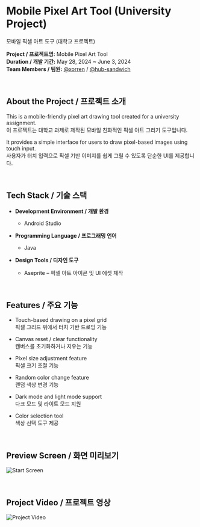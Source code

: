 # Mobile Pixel Art Tool (University Project)  
모바일 픽셀 아트 도구 (대학교 프로젝트)

**Project / 프로젝트명:** Mobile Pixel Art Tool  
**Duration / 개발 기간:** May 28, 2024 ~ June 3, 2024  
**Team Members / 팀원:** [@xorren](https://github.com/xorren) / [@hub-sandwich](https://github.com/hub-sandwich)

<br>

## About the Project / 프로젝트 소개

This is a mobile-friendly pixel art drawing tool created for a university assignment.  
이 프로젝트는 대학교 과제로 제작된 모바일 친화적인 픽셀 아트 그리기 도구입니다.

It provides a simple interface for users to draw pixel-based images using touch input.  
사용자가 터치 입력으로 픽셀 기반 이미지를 쉽게 그릴 수 있도록 단순한 UI를 제공합니다.

<br>

## Tech Stack / 기술 스택

- **Development Environment / 개발 환경**  
  - Android Studio

- **Programming Language / 프로그래밍 언어**  
  - Java

- **Design Tools / 디자인 도구**  
  - Aseprite – 픽셀 아트 아이콘 및 UI 에셋 제작

<br>


## Features / 주요 기능

- Touch-based drawing on a pixel grid  
  픽셀 그리드 위에서 터치 기반 드로잉 기능

- Canvas reset / clear functionality  
  캔버스를 초기화하거나 지우는 기능

- Pixel size adjustment feature  
  픽셀 크기 조절 기능

- Random color change feature  
  랜덤 색상 변경 기능

- Dark mode and light mode support  
  다크 모드 및 라이트 모드 지원

- Color selection tool  
  색상 선택 도구 제공

<br>

## Preview Screen / 화면 미리보기

![Start Screen](https://github.com/Nextdoorbutter/Mobile_Pixelart/assets/131065002/9fe78125-eb8c-4a2e-b8aa-524a5c6bb435)

<br>

## Project Video / 프로젝트 영상

![Project Video](https://github.com/Nextdoorbutter/Mobile_Pixelart/assets/131065002/f4efe994-5275-4ab7-a3ce-45b8d4bb2103)

<br>
